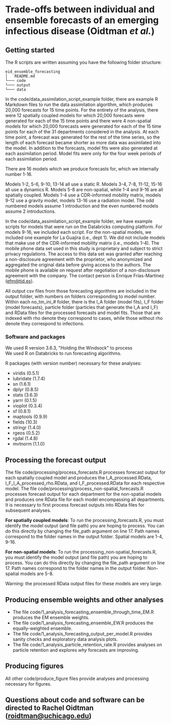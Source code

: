 # Trade-offs between individual and ensemble forecasts of an emerging infectious disease (Oidtman *et al.*)


## Getting started

The R scripts are written assuming you have the following folder structure:

```
eid_ensemble_forecasting
│   README.md
└─── code
└─── output
└─── data
```
In the code/data_assimilation_script_example folder, there are example R Markdown files to run the data assimilation algorithm, which produces 20,000 forecasts for 15 time points. For the entirety of the analysis, there were 12 spatially coupled models for which 20,000 forecasts were generated for each of the 15 time points and there were 4 non-spatial models for which 20,000 forecasts were generated for each of the 15 time points for each of the 31 departments considered in the analysis. At each time point, a forecast was generated for the rest of the time series, so the length of each forecast became shorter as more data was assimilated into the model. In addition to the forecasts, model fits were also generated at each assimilation period. Model fits were only for the four week periods of each assimilation period.


There are 16 models which we produce forecasts for, which we internally number 1-16. 


Models 1-2, 5-6, 9-10, 13-14 all use a static R.
Models 3-4, 7-8, 11-12, 15-16 all use a dynamics R.
Models 5-8 are non-spatial, while 1-4 and 9-16 are all spatially coupled.
Models 1-4 use a CDR-informed mobility matrix, models 9-12 use a gravity model, models 13-16 use a radiation model.
The odd numbered models assume 1 introduction and the even numbered models assume 2 introductions.


In the code/data_assimilation_script_example folder, we have example scripts for models that were run on the Databricks computing platform. For models 9-16, we included each script. For the non-spatial models, we included one example for La Guajira (i.e., dept 1). We did not include models that make use of the CDR-informed mobility matrix (i.e., models 1-4). The mobile phone data set used in this study is proprietary and subject to strict privacy regulations. The access to this data set was granted after reaching a non-disclosure agreement with the proprietor, who anonymized and aggregated the original data before giving access to the authors. The mobile phone is available on request after negotiation of a non-disclosure agreement with the company. The contact person is Enrique Frías-Martínez (efm@tid.es). 


All output csv files from those forecasting algorithms are included in the output folder, with numbers on folders corresponding to model number. Within each no_tm_ini_# folder, there is the I_A folder (model fits), I_F folder (model forecasts), particle folder (particles that generate the I_A and I_F) and RData files for the processed forecasts and model fits. Those that are indexed with rho denote they correspond to cases, while those without rho denote they correspond to infections. 

### Software and packages

We used R version 3.6.3, "Holding the Windsock" to process  
We used R on Databricks to run forecasting algorithms. 

R packages (with version number) necessary for these analyses:
* viridis (0.5.1)
* lubridate (1.7.4)
* sn (1.6.1)
* dplyr (0.8.5)
* stats (3.6.3)
* yarrr (0.1.5)
* vioplot (0.3.4)
* sf (0.8.1)
* maptools (0.9.9)
* fields (10.3)
* stringr (1.4.0)
* rgeos (0.5.2)
* rgdal (1.4.8)
* mvtnorm (1.1.0)

## Processing the forecast output
The file code/processing/process_forecasts.R processes forecast output for each spatially coupled model and produces the I_A_processed.RData, I_F_I_A_processed_rho.RData, and I_F_processed.RData for each respective model. The file code/processing/process_non-spatial_forecasts.R processes forecast output for each department for the non-spatial models and produces one RData file for each model encompassing all departments. It is necessary to first process forecast outputs into RData files for subsequent analyses. 

**For spatially coupled models**: To run the processing_forecasts.R, you must identify the model output (and file path) you are hoping to process. You can do this directly by changing the file_path argument on line 17. Path names correspond to the folder names in the output folder. Spatial models are 1-4, 9-16. 

**For non-spatial models**: To run the processing_non-spatial_forecasts.R, you must identify the model output (and file path) you are hoping to process. You can do this directly by changing the file_path argument on line 17. Path names correspond to the folder names in the output folder. Non-spatial models are 5-8. 

Warning: the processed RData output files for these models are very large. 

## Producing ensemble weights and other analyses
* The file code/1_analysis_forecasting_ensemble_through_time_EM.R produces the EM ensemble weights. 
* The file code/1_analysis_forecasting_ensemble_EW.R produces the equally-weighted ensemble. 
* The file code/1_analysis_forecasting_output_per_model.R provides sanity checks and exploratory data analysis plots. 
* The file code/1_analysis_particle_retention_rate.R provides analyses on particle retention and explores *why* forecasts are improving.

## Producing figures
All other code/produce_figure files provide analyses and processing necessary for figures. 



## Questions about code and software can be directed to Rachel Oidtman (roidtman@uchicago.edu)

